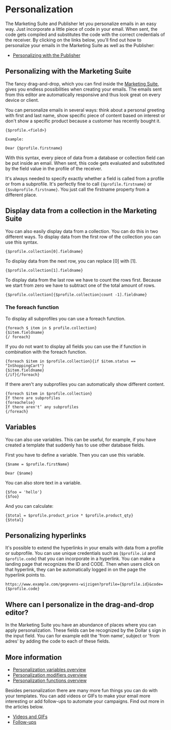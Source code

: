 # Personalization

The Marketing Suite and Publisher let you personalize emails in an easy way.
Just incorporate a little piece of code in your email. When sent, the code gets
compiled and substitutes the code with the correct credentials of the receiver.
By clicking on the links below, you'll find out how to personalize your emails
in the Marketing Suite as well as the Publisher:

* [Personalizing with the Publisher](personalizing-your-newsletter-in-the-publisher.md)

## Personalizing with the Marketing Suite

The fancy drag-and-drop, which you can find inside the
[Marketing Suite](https://ms.copernica.com), gives you
endless possibilities when creating your emails.
The emails sent from this editor are automatically
responsive and thus look great on every device or client.

You can personalize emails in several ways: think about
a personal greeting with first and last name, show specific
piece of content based on interest or don't show a specific
product because a customer has recently bought it.

```text
{$profile.<field>}

Example:

Dear {$profile.firstname}
```

With this syntax, every piece of data from a database
or collection field can be put inside an email. When sent,
this code gets evaluated and substituted by the field value
in the profile of the receiver.

It's always needed to specify exactly whether a field is
called from a profile or from a subprofile. It's perfectly
fine to call `{$profile.firstname}` or `{$subprofile.firstname}`.
You just call the firstname property from a different place.

## Display data from a collection in the Marketing Suite

You can also easily display data from a collection. You can do this
in two different ways. To display data from the first row of the collection
you can use this syntax.

```text
{$profile.collection[0].fieldname}
```

To display data from the next row, you can replace [0] with [1].

```text
{$profile.collection[1].fieldname}
```

To display data from the last row we have to count the rows first.
Because we start from zero we have to subtract one of the total amount of rows.

```text
{$profile.collection[{$profile.collection|count -1].fieldname}
```

### The foreach function

To display all subprofiles you can use a foreach function.

```text
{foreach $ item in $ profile.collection}
{$item.fieldname}
{/ foreach}
```

If you do not want to display all fields you can use the if function in combination with the foreach function.

```text
{foreach $item in $profile.collection}{if $item.status == "InShoppingCart"}
{$item.fieldname}
{/if}{/foreach}
```

If there aren't any subprofiles you can automatically show different content.

```text
{foreach $item in $profile.collection}
If there are subprofiles
{foreachelse}
If there aren't’ any subprofiles
{/foreach}
```

## Variables

You can also use variables. This can be useful, for example, if you have created a template that suddenly has to use other database fields.

First you have to define a variable. Then you can use this variable.

```
{$name = $profile.firstName}

Dear {$name}
```

You can also store text in a variable.
```
{$foo = 'hello'}
{$foo}
```

And you can calculate:

```
{$total = $profile.product_price * $profile.product_qty}
{$total}
```

## Personalizing hyperlinks

It's possible to extend the hyperlinks in your emails with data
from a profile or subprofile. You can use unique credentials such as
(`$profile.id` and `$profile.code`) that you can incorporate in a hyperlink.
You can make a landing page that recognizes the ID and CODE. Then when users
click on that hyperlink, they can be automatically logged in on the page the
hyperlink points to.

```text
https://www.example.com/gegevens-wijzigen?profile={$profile.id}&code={$profile.code}
```

## Where can I personalize in the drag-and-drop editor?

In the Marketing Suite you have an abundance of places where
you can apply personalization. These fields can be recognized
by the Dollar `$` sign in the input field. You can for example
edit the 'from name', subject or 'from adres' by adding the code
to each of these fields.

## More information

* [Personalization variables overview](./personalization-variables.md)
* [Personalization modifiers overview](./personalization-modifiers.md)
* [Personalization functions overview](./personalization-functions.md)

Besides personalization there are many more fun things you can do with
your templates. You can add videos or GIFs to make your email more
interesting or add follow-ups to automate your campaigns. Find out more
in the articles below.

* [Videos and GIFs](./templates-video-gif)
* [Follow-ups](./database-follow-ups)



